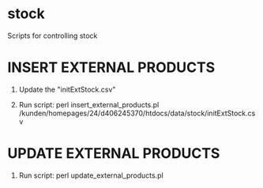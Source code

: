 stock
=====

Scripts for controlling stock



# INSERT EXTERNAL PRODUCTS #


1. Update the "initExtStock.csv"

2. Run script:
	perl insert_external_products.pl /kunden/homepages/24/d406245370/htdocs/data/stock/initExtStock.csv
	
	
# UPDATE EXTERNAL PRODUCTS #

1. Run script:
	perl update_external_products.pl
	
